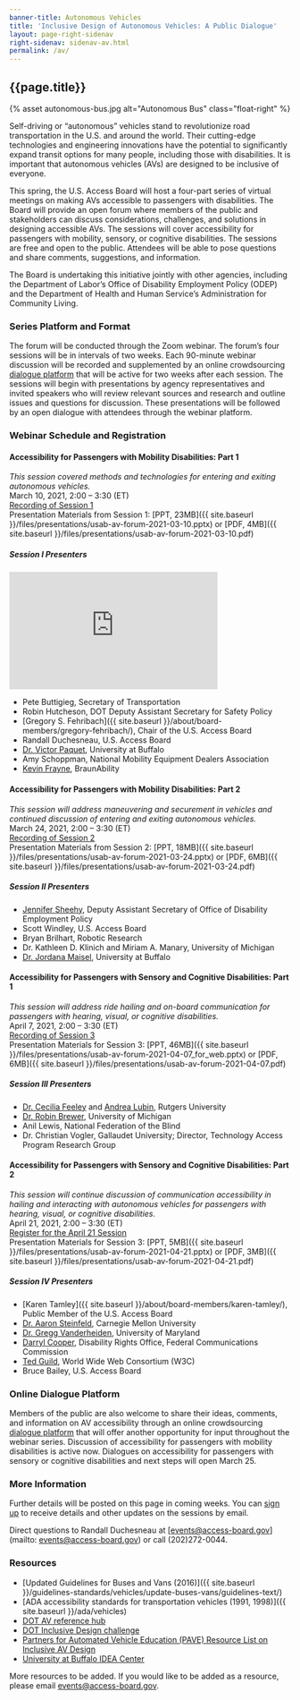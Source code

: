 ```yaml
---
banner-title: Autonomous Vehicles
title: 'Inclusive Design of Autonomous Vehicles: A Public Dialogue'
layout: page-right-sidenav
right-sidenav: sidenav-av.html
permalink: /av/
---
```

## {{page.title}}

{% asset autonomous-bus.jpg alt="Autonomous Bus" class="float-right" %}

Self-driving or “autonomous” vehicles stand to revolutionize road transportation in the U.S. and around the world. Their cutting-edge technologies and engineering innovations have the potential to significantly expand transit options for many people, including those with disabilities. It is important that autonomous vehicles (AVs) are designed to be inclusive of everyone.   

This spring, the U.S. Access Board will host a four-part series of virtual meetings on making AVs accessible to passengers with disabilities. The Board will provide an open forum where members of the public and stakeholders can discuss considerations, challenges, and solutions in designing accessible AVs. The sessions will cover accessibility for passengers with mobility, sensory, or cognitive disabilities. The sessions are free and open to the public. Attendees will be able to pose questions and share comments, suggestions, and information. 

The Board is undertaking this initiative jointly with other agencies, including the Department of Labor’s Office of Disability Employment Policy (ODEP) and the Department of Health and Human Service’s Administration for Community Living. 

### Series Platform and Format 

The forum will be conducted through the Zoom webinar. The forum’s four sessions will be in intervals of two weeks. Each 90-minute webinar discussion will be recorded and supplemented by an online crowdsourcing [dialogue platform](https://transportationinnovation.ideascale.com/) that will be active for two weeks after each session. The sessions will begin with presentations by agency representatives and invited speakers who will review relevant sources and research and outline issues and questions for discussion. These presentations will be followed by an open dialogue with attendees through the webinar platform.

### Webinar Schedule and Registration

#### Accessibility for Passengers with Mobility Disabilities: Part 1

*This session covered methods and technologies for entering and exiting autonomous vehicles.* \
March 10, 2021, 2:00 – 3:30 (ET) \
[Recording of Session 1](https://www.youtube.com/watch?v=xI1j1V1SyjE) \
Presentation Materials from Session 1: [PPT, 23MB]({{ site.baseurl }}/files/presentations/usab-av-forum-2021-03-10.pptx) or [PDF, 4MB]({{ site.baseurl }}/files/presentations/usab-av-forum-2021-03-10.pdf)

##### Session I Presenters

<div class="margin-x-10"><iframe title="Welcome message from Pete Buttigieg, introduction avideo" width="373" height="210" src="https://www.youtube.com/embed/WPP4s413T6k" frameborder="0" allow="accelerometer; clipboard-write; encrypted-media; gyroscope; picture-in-picture" allowfullscreen></iframe></div>

* Pete Buttigieg, Secretary of Transportation 
* Robin Hutcheson, DOT Deputy Assistant Secretary for Safety Policy
* [Gregory S. Fehribach]({{ site.baseurl }}/about/board-members/gregory-fehribach/), Chair of the U.S. Access Board
*	Randall Duchesneau, U.S. Access Board
*	[Dr. Victor Paquet](http://engineering.buffalo.edu/industrial-systems/people/faculty-directory/paquet-victor.html), University at Buffalo
*	Amy Schoppman, National Mobility Equipment Dealers Association
*	[Kevin Frayne](https://www.linkedin.com/in/kevin-frayne-3635545/), BraunAbility

#### Accessibility for Passengers with Mobility Disabilities: Part 2

*This session will address maneuvering and securement in vehicles and continued discussion of entering and exiting autonomous vehicles.* \
March 24, 2021, 2:00 – 3:30 (ET) \
[Recording of Session 2](https://youtu.be/d9xc-mRrlxY?t=38) \
Presentation Materials from Session 2: [PPT, 18MB]({{ site.baseurl }}/files/presentations/usab-av-forum-2021-03-24.pptx) or [PDF, 6MB]({{ site.baseurl }}/files/presentations/usab-av-forum-2021-03-24.pdf)

##### Session II Presenters

*	[Jennifer Sheehy](https://www.dol.gov/agencies/odep/about/organizational-chart/deputy-assistant-secretary), Deputy Assistant Secretary of Office of Disability Employment Policy
*	Scott Windley, U.S. Access Board
*	Bryan Brilhart, Robotic Research
*	Dr. Kathleen D. Klinich and Miriam A. Manary, University of Michigan 
*	[Dr. Jordana Maisel](http://ap.buffalo.edu/People/faculty.host.html/content/shared/ap/students-faculty-alumni/faculty/Maisel.detail.html), University at Buffalo

#### Accessibility for Passengers with Sensory and Cognitive Disabilities: Part 1

*This session will address ride hailing and on-board communication for passengers with hearing, visual, or cognitive disabilities.* \
April 7, 2021, 2:00 – 3:30 (ET) \
[Recording of Session 3](https://youtu.be/nfh-MpcNCB8) \
Presentation Materials for Session 3: [PPT, 46MB]({{ site.baseurl }}/files/presentations/usab-av-forum-2021-04-07_for_web.pptx) or [PDF, 6MB]({{ site.baseurl }}/files/presentations/usab-av-forum-2021-04-07.pdf)

##### Session III Presenters

* [Dr. Cecilia Feeley](http://cait.rutgers.edu/autism-project) and [Andrea Lubin](http://vtc.rutgers.edu/51), Rutgers University 
* [Dr. Robin Brewer](http://robinbrewer.com), University of Michigan
* Anil Lewis, National Federation of the Blind
* Dr. Christian Vogler, Gallaudet University; Director, Technology Access Program Research Group

#### Accessibility for Passengers with Sensory and Cognitive Disabilities: Part 2

*This session will continue discussion of communication accessibility in hailing and interacting with autonomous vehicles for passengers with hearing, visual, or cognitive disabilities.* \
April 21, 2021, 2:00 – 3:30 (ET) \
[Register for the April 21 Session](https://www.zoomgov.com/webinar/register/WN_FOFPmlQtRC6Jconf5-vvxg) \
Presentation Materials for Session 3: [PPT, 5MB]({{ site.baseurl }}/files/presentations/usab-av-forum-2021-04-21.pptx) or [PDF, 3MB]({{ site.baseurl }}/files/presentations/usab-av-forum-2021-04-21.pdf)

##### Session IV Presenters

* [Karen Tamley]({{ site.baseurl }}/about/board-members/karen-tamley/), Public Member of the U.S. Access Board
* [Dr. Aaron Steinfeld](https://tbd.ri.cmu.edu/), Carnegie Mellon University
* [Dr. Gregg Vanderheiden](https://trace.umd.edu/), University of Maryland
* [Darryl Cooper](https://www.fcc.gov/accessibility), Disability Rights Office, Federal Communications Commission
* [Ted Guild](https://www.w3.org/auto/), World Wide Web Consortium (W3C)
* Bruce Bailey, U.S. Access Board

### Online Dialogue Platform

Members of the public are also welcome to share their ideas, comments, and information on AV accessibility through an online crowdsourcing [dialogue platform](https://transportationinnovation.ideascale.com/) that will offer another opportunity for input throughout the webinar series. Discussion of accessibility for passengers with mobility disabilities is active now. Dialogues on accessibility for passengers with sensory or cognitive disabilities and next steps will open March 25.  

### More Information 

Further details will be posted on this page in coming weeks. You can [sign up](https://public.govdelivery.com/accounts/USACCESS/subscriber/new?topic_id=USACCESS_13) to receive details and other updates on the sessions by email.   

Direct questions to Randall Duchesneau at [events@access-board.gov](mailto: events@access-board.gov) or call (202)272-0044.

### Resources

* [Updated Guidelines for Buses and Vans (2016)]({{ site.baseurl }}/guidelines-standards/vehicles/update-buses-vans/guidelines-text/)
* [ADA accessibility standards for transportation vehicles (1991, 1998)]({{ site.baseurl }}/ada/vehicles)
* [DOT AV reference hub](http://www.transportation.gov/AV/hub)
* [DOT Inclusive Design challenge](http://www.transportation.gov/AV/hub)
* [Partners for Automated Vehicle Education (PAVE) Resource List on Inclusive AV Design](https://pavecampaign.org/avs-for-all-inspiring-solutions-for-accessible-design-additional-resources)
* [University at Buffalo IDEA Center](http://idea.ap.buffalo.edu)

More resources to be added. If you would like to be added as a resource, please email <events@access-board.gov>.
